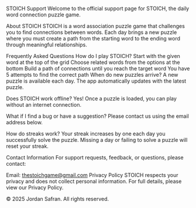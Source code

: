 STOICH Support
Welcome to the official support page for STOICH, the daily word connection puzzle game.

About STOICH
STOICH is a word association puzzle game that challenges you to find connections between words. Each day brings a new puzzle where you must create a path from the starting word to the ending word through meaningful relationships.

Frequently Asked Questions
How do I play STOICH?
Start with the given word at the top of the grid
Choose related words from the options at the bottom
Build a path of connections until you reach the target word
You have 5 attempts to find the correct path
When do new puzzles arrive?
A new puzzle is available each day. The app automatically updates with the latest puzzle.

Does STOICH work offline?
Yes! Once a puzzle is loaded, you can play without an internet connection.

What if I find a bug or have a suggestion?
Please contact us using the email address below.

How do streaks work?
Your streak increases by one each day you successfully solve the puzzle. Missing a day or failing to solve a puzzle will reset your streak.

Contact Information
For support requests, feedback, or questions, please contact:

Email: thestoichgame@gmail.com
Privacy Policy
STOICH respects your privacy and does not collect personal information. For full details, please view our Privacy Policy.

© 2025 Jordan Safran. All rights reserved.
